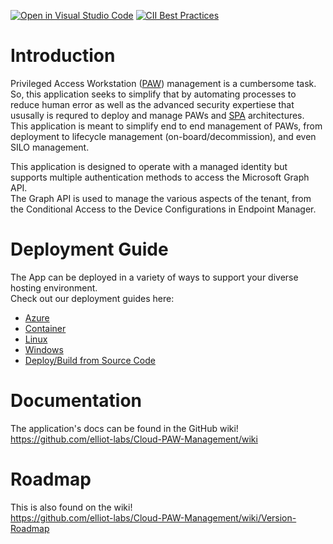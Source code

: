 [![Open in Visual Studio Code](https://open.vscode.dev/badges/open-in-vscode.svg)](https://open.vscode.dev/elliot-labs/Cloud-PAW-Management) [![CII Best Practices](https://bestpractices.coreinfrastructure.org/projects/5021/badge)](https://bestpractices.coreinfrastructure.org/projects/5021)

# Introduction
Privileged Access Workstation ([PAW](https://aka.ms/paw)) management is a cumbersome task. So, this application seeks to simplify that by automating processes to reduce human error as well as the advanced security expertiese that ususally is requred to deploy and manage PAWs and [SPA](https://aka.ms/spa) architectures.   
This application is meant to simplify end to end management of PAWs, from deployment to lifecycle management (on-board/decommission), and even SILO management.

This application is designed to operate with a managed identity but supports multiple authentication methods to access the Microsoft Graph API.   
The Graph API is used to manage the various aspects of the tenant, from the Conditional Access to the Device Configurations in Endpoint Manager.

# Deployment Guide
The App can be deployed in a variety of ways to support your diverse hosting environment.   
Check out our deployment guides here:
- [Azure](https://github.com/elliot-labs/Cloud-PAW-Management/wiki/Deploy-to-Azure)
- [Container](https://github.com/elliot-labs/Cloud-PAW-Management/wiki/Deploy-to-Container)
- [Linux](https://github.com/elliot-labs/Cloud-PAW-Management/wiki/Deploy-to-Linux)
- [Windows](https://github.com/elliot-labs/Cloud-PAW-Management/wiki/Deploy-to-Windows)
- [Deploy/Build from Source Code](https://github.com/elliot-labs/Cloud-PAW-Management/wiki/Deploy-from-Source)

# Documentation
The application's docs can be found in the GitHub wiki!   
https://github.com/elliot-labs/Cloud-PAW-Management/wiki

# Roadmap
This is also found on the wiki!   
https://github.com/elliot-labs/Cloud-PAW-Management/wiki/Version-Roadmap

